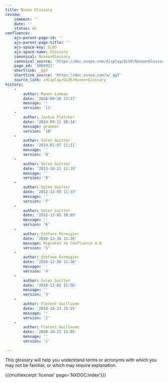 ```yaml
---
title: Nuxeo Glossary
review:
    comment: ''
    date: ''
    status: ok
confluence:
    ajs-parent-page-id: ''
    ajs-parent-page-title: ''
    ajs-space-key: GLOS
    ajs-space-name: Glossary
    canonical: Nuxeo+Glossary
    canonical_source: 'https://doc.nuxeo.com/display/GLOS/Nuxeo+Glossary'
    page_id: '3868922'
    shortlink: _gg7
    shortlink_source: 'https://doc.nuxeo.com/x/_gg7'
    source_link: /display/GLOS/Nuxeo+Glossary
history:
    - 
        author: Manon Lumeau
        date: '2016-09-20 13:17'
        message: ''
        version: '11'
    - 
        author: Joshua Fletcher
        date: '2014-09-11 20:14'
        message: grammar
        version: '10'
    - 
        author: Solen Guitter
        date: '2014-01-07 11:11'
        message: ''
        version: '9'
    - 
        author: Solen Guitter
        date: '2013-10-21 12:19'
        message: ''
        version: '8'
    - 
        author: Solen Guitter
        date: '2012-12-05 11:33'
        message: ''
        version: '7'
    - 
        author: Solen Guitter
        date: '2012-12-05 10:05'
        message: ''
        version: '6'
    - 
        author: Stéfane Fermigier
        date: '2010-12-30 11:36'
        message: Migrated to Confluence 4.0
        version: '5'
    - 
        author: Stéfane Fermigier
        date: '2010-12-30 11:36'
        message: ''
        version: '4'
    - 
        author: Solen Guitter
        date: '2010-12-02 15:56'
        message: ''
        version: '3'
    - 
        author: Florent Guillaume
        date: '2010-10-23 15:15'
        message: ''
        version: '2'
    - 
        author: Florent Guillaume
        date: '2010-10-23 15:05'
        message: ''
        version: '1'

---
```

This glossary will help you understand terms or acronyms with which you may not be familiar, or which may require explanation.

{{{multiexcerpt 'license' page='NXDOC:index'}}}
